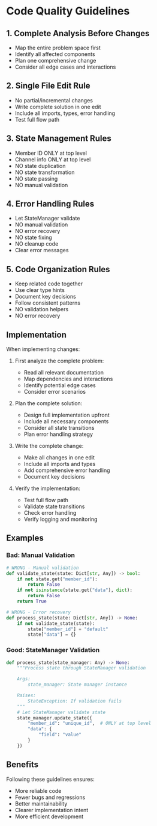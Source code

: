 # Code Quality Guidelines

## 1. Complete Analysis Before Changes

- Map the entire problem space first
- Identify all affected components
- Plan one comprehensive change
- Consider all edge cases and interactions

## 2. Single File Edit Rule

- No partial/incremental changes
- Write complete solution in one edit
- Include all imports, types, error handling
- Test full flow path

## 3. State Management Rules

- Member ID ONLY at top level
- Channel info ONLY at top level
- NO state duplication
- NO state transformation
- NO state passing
- NO manual validation

## 4. Error Handling Rules

- Let StateManager validate
- NO manual validation
- NO error recovery
- NO state fixing
- NO cleanup code
- Clear error messages

## 5. Code Organization Rules

- Keep related code together
- Use clear type hints
- Document key decisions
- Follow consistent patterns
- NO validation helpers
- NO error recovery

## Implementation

When implementing changes:

1. First analyze the complete problem:
   - Read all relevant documentation
   - Map dependencies and interactions
   - Identify potential edge cases
   - Consider error scenarios

2. Plan the complete solution:
   - Design full implementation upfront
   - Include all necessary components
   - Consider all state transitions
   - Plan error handling strategy

3. Write the complete change:
   - Make all changes in one edit
   - Include all imports and types
   - Add comprehensive error handling
   - Document key decisions

4. Verify the implementation:
   - Test full flow path
   - Validate state transitions
   - Check error handling
   - Verify logging and monitoring

## Examples

### Bad: Manual Validation

```python
# WRONG - Manual validation
def validate_state(state: Dict[str, Any]) -> bool:
    if not state.get("member_id"):
        return False
    if not isinstance(state.get("data"), dict):
        return False
    return True

# WRONG - Error recovery
def process_state(state: Dict[str, Any]) -> None:
    if not validate_state(state):
        state["member_id"] = "default"
        state["data"] = {}
```

### Good: StateManager Validation

```python
def process_state(state_manager: Any) -> None:
    """Process state through StateManager validation

    Args:
        state_manager: State manager instance

    Raises:
        StateException: If validation fails
    """
    # Let StateManager validate state
    state_manager.update_state({
        "member_id": "unique_id",  # ONLY at top level
        "data": {
            "field": "value"
        }
    })
```

## Benefits

Following these guidelines ensures:

- More reliable code
- Fewer bugs and regressions
- Better maintainability
- Clearer implementation intent
- More efficient development
